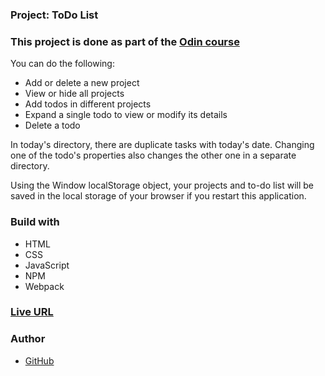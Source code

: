 ### Project: ToDo List

### This project is done as part of the [Odin course](https://www.theodinproject.com/dashboard)

You can do the following:

- Add or delete a new project
- View or hide all projects
- Add todos in different projects
- Expand a single todo to view or modify its details
- Delete a todo

In today's directory, there are duplicate tasks with today's date. Changing one of the todo's properties also changes the other one in a separate directory.

Using the Window localStorage object, your projects and to-do list will be saved in the local storage of your browser if you restart this application.

### Build with

- HTML
- CSS
- JavaScript
- NPM
- Webpack

### [Live URL](https://saba-bar95.github.io/todo-list/)

### Author

- [GitHub](https://github.com/saba-bar95)
